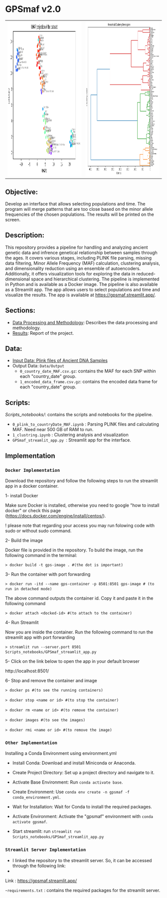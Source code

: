 # GPSmaf v2.0
|        |         |
|-------------------|-------------------|
| <img src="Results/bp1_umap.png" alt="Image description" width="800" height="500"> | <img src="Results/bp1_dendo.png" alt="Image description" width="800" height="500"> |



## **Objective:**

Develop an interface that allows selecting populations and time. The program will merge patterns that are too close based on the minor allele frequencies of the chosen populations. The results will be printed on the screen.


## **Description:**

This repository provides a pipeline for handling and analyzing ancient genetic data and infrence genetical relationship between samples through the ages. It covers various stages, including PLINK file parsing, missing data filtering, Minor Allele Frequency (MAF) calculation, clustering analysis, and dimensionality reduction using an ensemble of autoencoders. Additionally, it offers visualization tools for exploring the data in reduced-dimensional space and hierarchical clustering. The pipeline is implemented in Python and is available as a Docker image. The pipeline is also available as a Streamlit app. The app allows users to select populations and time and visualize the results.  The app is available at https://gpsmaf.streamlit.app/.



## **Sections:**

- [Data Processing and Methodology](Notes/Methods_describtion.md): Describes the data processing and methodology.
- [Results](Writings/Arash_Darzian.pdf): Report of the project.




## **Data:**

- [Input Data: Plink files of Ancient DNA Samples ](Data/Input/description.txt)
- Output Data: `Data/Output`
  - `0_country_date_MAF.csv.gz`: contains the MAF for each SNP within each "country_date" group.
  - `1_encoded_data_frame.csv.gz`: contains the encoded data frame for each "country_date" group.


## **Scripts:**

*Scripts_notebooks/*: contains the scripts and notebooks for the pipeline.

- `0_plink_to_countryDate_MAF.ipynb` : Parsing PLINK files and calculating MAF. Need near 500 GB of RAM to run.
- `1_clustring.ipynb` : Clustering analysis and visualization
- `GPSmaf_streamlit_app.py `: Streamlit app for the interface.



## **Implementation** 

### **`Docker Implementation`** 

Download the repository and follow the following steps to run the streamlit app in a docker container.

1- install Docker

Make sure Docker is installed, otherwise you need to google &quot;how to install docker&quot; or check this page (https://docs.docker.com/engine/install/centos/). 

! please note that regarding your access you may run folowing code with sudo or without sudo command.

2- Build the image

Docker file is provided in the repository. To build the image, run the following command in the terminal:

``` console
> docker build -t gps-image . #(the dot is important)
```
 
3- Run the container with port forwarding
``` console
> docker run -itd --name gps-container -p 8501:8501 gps-image # (to run in detached mode)
```
The above command outputs the container id. Copy it and paste it in the following command

``` console
> docker attach <docked-id> #(to attach to the container)
```

4- Run Streamlit

Now you are inside the container. Run the following command to run the streamlit app
with port forwarding

``` console
> streamlit run --server.port 8501 Scripts_notebooks/GPSmaf_streamlit_app.py
```


5- Click on the link below to open the app in your default browser

http://localhost:8501/


6- Stop and remove the container and image

``` console
> docker ps #(to see the running containers)

> docker stop <name or id> #(to stop the container)

> docker rm <name or id> #(to remove the container)

> docker images #(to see the images)

> docker rmi <name or id> #(to remove the image)
```


### **`Other Implementation`**

Installing a Conda Environment using environment.yml

- Install Conda: Download and install Miniconda or Anaconda.

- Create Project Directory: Set up a project directory and navigate to it.

- Activate Base Environment: Run `conda activate base`.

- Create Environment: Use `conda env create -n gpsmaf -f conda_environment.yml`.

- Wait for Installation: Wait for Conda to install the required packages.

- Activate Environment: Activate the "gpsmaf" environment with `conda activate gpsmaf`.

- Start streamlit: run `streamlit run Scripts_notebooks/GPSmaf_streamlit_app.py`


### **`Streamlit Server Implementation`**

- I linked the repository to the streamlit server. So, it can be accessed through the following link:
- 
Link : https://gpsmaf.streamlit.app/

-`requirements.txt` : contains the required packages for the streamlit server.



